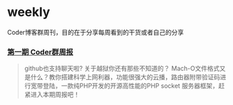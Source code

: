 # weekly
Coder博客群周刊，目的在于分享每周看到的干货或者自己的分享

### [第一期 Coder群周报](https://github.com/AloneMonkey/weekly/blob/master/%E7%AC%AC%E4%B8%80%E6%9C%9F/%E7%AC%AC%E4%B8%80%E6%9C%9FCoder%E7%BE%A4%E5%91%A8%E6%8A%A5.md)

>github也支持聊天啦? 关于越狱你还有那些不知道的？ Mach-O文件格式又是什么？教你搭建科学上网利器，功能很强大的云播，路由器附带验证码进行宽带登陆，一款纯PHP开发的开源高性能的PHP socket 服务器框架，赶紧进入本期周报吧！

